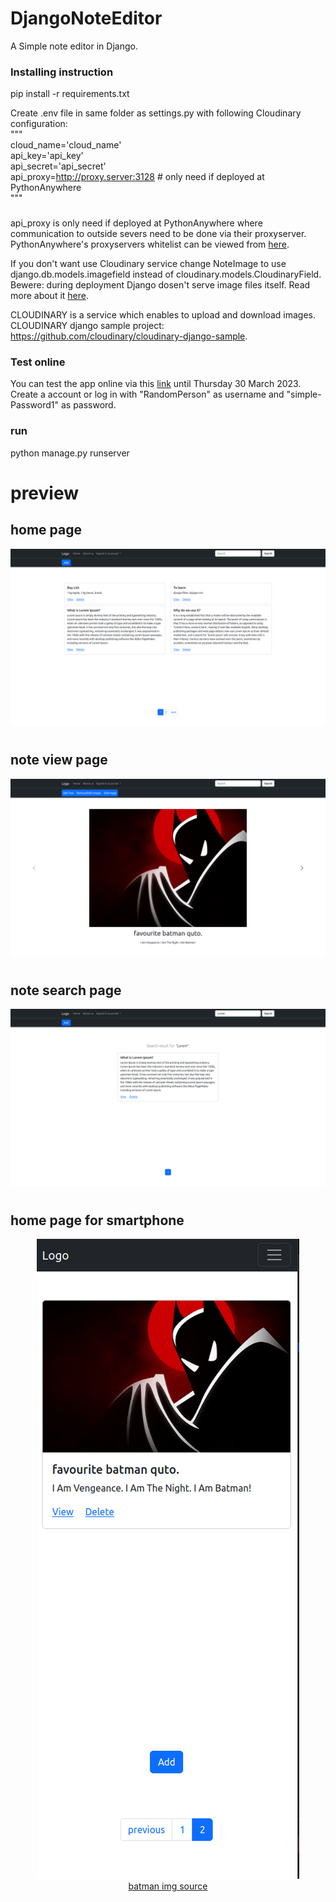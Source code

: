 # DjangoNoteEditor

A Simple note editor in Django.

### Installing instruction

pip install -r requirements.txt

Create .env file in same folder as settings.py with following Cloudinary configuration:\
"""\
cloud_name='cloud_name'\
api_key='api_key'\
api_secret='api_secret'\
api_proxy=http://proxy.server:3128 # only need if deployed at PythonAnywhere\
"""

###
api_proxy is only need if deployed at PythonAnywhere where communication to outside severs need to be done via their proxyserver. PythonAnywhere's proxyservers whitelist can be viewed from [here](https://www.pythonanywhere.com/whitelist/).

If you don't want use Cloudinary service change NoteImage to use django.db.models.imagefield instead of cloudinary.models.CloudinaryField. Bewere: during deployment Django dosen't serve image files itself. Read more about it [here](https://docs.djangoproject.com/en/4.1/howto/deployment/wsgi/modwsgi/). 

CLOUDINARY is a service which enables to upload and download images. CLOUDINARY django sample project: https://github.com/cloudinary/cloudinary-django-sample. 

### Test online
You can test the app online via this [link](http://asmail.eu.pythonanywhere.com/editor) until Thursday 30 March 2023. Create a account or log in with
"RandomPerson" as username and "simple-Password1" as password.

### run

python manage.py runserver

# preview

## home page

![](./preview_images/img1.png)

#

## note view page

![](./preview_images/img4.png)

#

## note search page

![](./preview_images/img5.png)

#

## home page for smartphone

<p align="center">
  <img src="./preview_images/img2.png"/>
  <br>
<a href ="https://www.moviezine.se/nyheter/batman-the-animated-series-fyller-25-ar"> batman img source </a>
</p>
